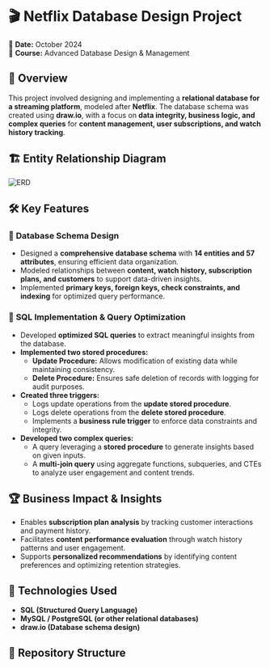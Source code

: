 # 🎬 Netflix Database Design Project  

📅 **Date:** October 2024  
📌 **Course:** Advanced Database Design & Management  

## 📖 Overview  
This project involved designing and implementing a **relational database for a streaming platform**, modeled after **Netflix**. The database schema was created using **draw.io**, with a focus on **data integrity, business logic, and complex queries** for **content management, user subscriptions, and watch history tracking**.  

## 🏗️ Entity Relationship Diagram  
![ERD](netflix_dbms/erd.jpg)  

## 🛠️ Key Features  
### 📌 **Database Schema Design**  
- Designed a **comprehensive database schema** with **14 entities and 57 attributes**, ensuring efficient data organization.  
- Modeled relationships between **content, watch history, subscription plans, and customers** to support data-driven insights.  
- Implemented **primary keys, foreign keys, check constraints, and indexing** for optimized query performance.  

### 📝 **SQL Implementation & Query Optimization**  
- Developed **optimized SQL queries** to extract meaningful insights from the database.  
- **Implemented two stored procedures:**  
  - **Update Procedure:** Allows modification of existing data while maintaining consistency.  
  - **Delete Procedure:** Ensures safe deletion of records with logging for audit purposes.  
- **Created three triggers:**  
  - Logs update operations from the **update stored procedure**.  
  - Logs delete operations from the **delete stored procedure**.  
  - Implements a **business rule trigger** to enforce data constraints and integrity.  
- **Developed two complex queries:**  
  - A query leveraging a **stored procedure** to generate insights based on given inputs.  
  - A **multi-join query** using aggregate functions, subqueries, and CTEs to analyze user engagement and content trends.  

## 🏆 Business Impact & Insights  
- Enables **subscription plan analysis** by tracking customer interactions and payment history.  
- Facilitates **content performance evaluation** through watch history patterns and user engagement.  
- Supports **personalized recommendations** by identifying content preferences and optimizing retention strategies.  

## 🚀 Technologies Used  
- **SQL (Structured Query Language)**  
- **MySQL / PostgreSQL (or other relational databases)**  
- **draw.io (Database schema design)**  

## 📂 Repository Structure  
